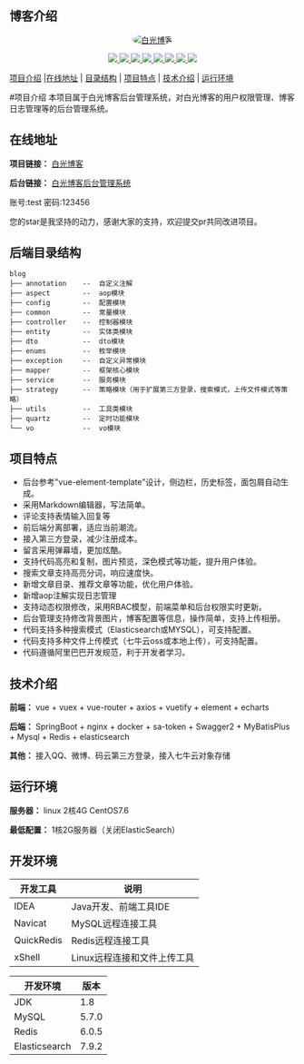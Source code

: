 ## 博客介绍

<p align=center>
  <a href="http://www.bsdlzg.cn">
    <img src="https://bsdlzg.com/upload/2023/10/106_164.png" alt="白光博客" style="border-radius: 50%">
  </a>
</p>

<p align="center">
   <a target="_blank" href="https://github.com/bsdlzg/baiguang-blog-admin">
   <img src="https://img.shields.io/hexpm/l/plug.svg"/>
   <img src="https://img.shields.io/badge/JDK-1.8+-green.svg"/>
   <img src="https://img.shields.io/badge/springboot-2.4.1.RELEASE-green"/>
   <img src="https://img.shields.io/badge/vue-2.5.17-green"/>
   <img src="https://img.shields.io/badge/mysql-5.7.0-green"/>
   <img src="https://img.shields.io/badge/mybatis--plus-3.4.0-green"/>
   <img src="https://img.shields.io/badge/redis-6.0.5-green"/>
   <img src="https://img.shields.io/badge/elasticsearch-7.9.2-green"/>
   </a>
</p>

[项目介绍](#项目介绍) |[在线地址](#在线地址) | [目录结构](#目录结构) | [项目特点](#项目特点) | [技术介绍](#技术介绍) | [运行环境](#运行环境)

#项目介绍
本项目属于白光博客后台管理系统，对白光博客的用户权限管理、博客日志管理等的后台管理系统。

## 在线地址

**项目链接：** [白光博客](http://www.bsdlzg.cn)

**后台链接：** [白光博客后台管理系统](http://www.bsdlzg.cn/admin)

账号:test 密码:123456

您的star是我坚持的动力，感谢大家的支持，欢迎提交pr共同改进项目。

## 后端目录结构

```
blog
├── annotation    --  自定义注解
├── aspect        --  aop模块
├── config        --  配置模块
├── common        --  常量模块
├── controller    --  控制器模块
├── entity        --  实体类模块
├── dto           --  dto模块
├── enums         --  枚举模块
├── exception     --  自定义异常模块
├── mapper        --  框架核心模块
├── service       --  服务模块
├── strategy      --  策略模块（用于扩展第三方登录，搜索模式，上传文件模式等策略）
├── utils         --  工具类模块
├── quartz        --  定时功能模块
└── vo            --  vo模块
```
## 项目特点

- 后台参考"vue-element-template"设计，侧边栏，历史标签，面包屑自动生成。
- 采用Markdown编辑器，写法简单。
- 评论支持表情输入回复等
- 前后端分离部署，适应当前潮流。
- 接入第三方登录，减少注册成本。
- 留言采用弹幕墙，更加炫酷。
- 支持代码高亮和复制，图片预览，深色模式等功能，提升用户体验。
- 搜索文章支持高亮分词，响应速度快。
- 新增文章目录、推荐文章等功能，优化用户体验。
- 新增aop注解实现日志管理
- 支持动态权限修改，采用RBAC模型，前端菜单和后台权限实时更新。
- 后台管理支持修改背景图片，博客配置等信息，操作简单，支持上传相册。
- 代码支持多种搜索模式（Elasticsearch或MYSQL），可支持配置。
- 代码支持多种文件上传模式（七牛云oss或本地上传），可支持配置。
- 代码遵循阿里巴巴开发规范，利于开发者学习。


## 技术介绍

**前端：** vue + vuex + vue-router + axios + vuetify + element + echarts

**后端：** SpringBoot + nginx + docker + sa-token + Swagger2 + MyBatisPlus + Mysql + Redis + elasticsearch

**其他：** 接入QQ、微博、码云第三方登录，接入七牛云对象存储

## 运行环境

**服务器：** linux 2核4G CentOS7.6

**最低配置：** 1核2G服务器（关闭ElasticSearch）

## 开发环境


| 开发工具                          | 说明               |
| ----------------------------- | ---------------- |
| IDEA                          | Java开发、前端工具IDE      |
| Navicat                       | MySQL远程连接工具      |
| QuickRedis | Redis远程连接工具      |
| xShell                    | Linux远程连接和文件上传工具 |

| 开发环境          | 版本    |
| ------------- | ----- |
| JDK           | 1.8   |
| MySQL         | 5.7.0 |
| Redis         | 6.0.5 |
| Elasticsearch | 7.9.2 |
